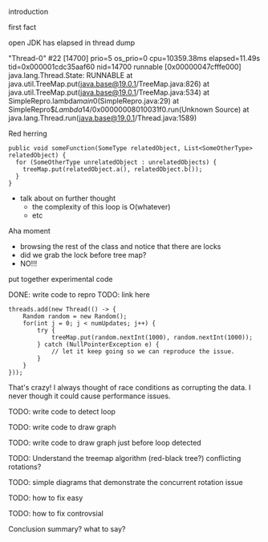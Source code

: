 
introduction

first fact


open JDK has elapsed in thread dump

"Thread-0" #22 [14700] prio=5 os_prio=0 cpu=10359.38ms elapsed=11.49s tid=0x000001cdc35aaf60 nid=14700 runnable  [0x00000047cfffe000]
   java.lang.Thread.State: RUNNABLE
	at java.util.TreeMap.put(java.base@19.0.1/TreeMap.java:826)
	at java.util.TreeMap.put(java.base@19.0.1/TreeMap.java:534)
	at SimpleRepro.lambda$main$0(SimpleRepro.java:29)
	at SimpleRepro$$Lambda$14/0x00000008010031f0.run(Unknown Source)
	at java.lang.Thread.run(java.base@19.0.1/Thread.java:1589)


Red herring

```
public void someFunction(SomeType relatedObject, List<SomeOtherType> relatedObject) {
  for (SomeOtherType unrelatedObject : unrelatedObjects) {
    treeMap.put(relatedObject.a(), relatedObject.b());
  }
}
```

- talk about on further thought
  - the complexity of this loop is O(whatever)
  - etc

Aha moment
- browsing the rest of the class and notice that there are locks
- did we grab the lock before tree map?
- NO!!!

put together experimental code

DONE: write code to repro
TODO: link here
```
threads.add(new Thread(() -> {
    Random random = new Random();
    for(int j = 0; j < numUpdates; j++) {
        try {
            treeMap.put(random.nextInt(1000), random.nextInt(1000));
        } catch (NullPointerException e) {
            // let it keep going so we can reproduce the issue.
        }
    }
}));
```

That's crazy! I always thought of race conditions as corrupting the data. I never though it could cause performance issues.

TODO: write code to detect loop

TODO: write code to draw graph

TODO: write code to draw graph just before loop detected

TODO: Understand the treemap algorithm (red-black tree?)
    conflicting rotations?

TODO: simple diagrams that demonstrate the concurrent rotation issue

TODO: how to fix easy

TODO: how to fix controvsial

Conclusion summary? what to say?